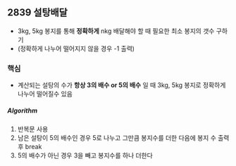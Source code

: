 ## 2839 설탕배달

- 3kg, 5kg 봉지를 통해 **정확하게** nkg 배달해야 할 때 필요한 최소 봉지의 갯수 구하기
- (정확하게 나누어 떨어지지 않을 경우 -1 출력)

### 핵심
- 계산되는 설탕의 수가 **항상 3의 배수 or 5의 배수** 일 때 3kg, 5kg 봉지로 정확하게 나누어 떨어질수 있음

##### Algorithm
1. 반복문 사용
2. 남은 설탕이 5의 배수인 경우 5로 나누고 그만큼 봉지수를 더한 다음에 봉지 수 출력 후 break
3. 5의 배수가 아닌 경우 3을 빼고 봉지수를 하나 더한다
